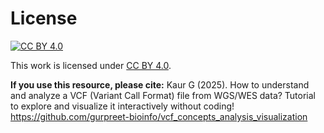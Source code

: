 # License
[![CC BY 4.0](https://i.creativecommons.org/l/by/4.0/88x31.png)](http://creativecommons.org/licenses/by/4.0/)

This work is licensed under [CC BY 4.0](http://creativecommons.org/licenses/by/4.0/). 

**If you use this resource, please cite:**
Kaur G (2025). How to understand and analyze a VCF (Variant Call Format) file from WGS/WES data? Tutorial to explore and visualize it interactively without coding! https://github.com/gurpreet-bioinfo/vcf_concepts_analysis_visualization
